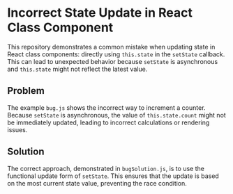 # Incorrect State Update in React Class Component
This repository demonstrates a common mistake when updating state in React class components: directly using `this.state` in the `setState` callback. This can lead to unexpected behavior because `setState` is asynchronous and `this.state` might not reflect the latest value.

## Problem
The example `bug.js` shows the incorrect way to increment a counter.  Because `setState` is asynchronous, the value of `this.state.count` might not be immediately updated, leading to incorrect calculations or rendering issues. 

## Solution
The correct approach, demonstrated in `bugSolution.js`, is to use the functional update form of `setState`. This ensures that the update is based on the most current state value, preventing the race condition.